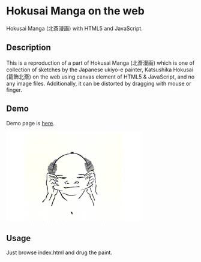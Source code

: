 Hokusai Manga on the web
====

Hokusai Manga (北斎漫画) with HTML5 and JavaScript.

## Description
This is a reproduction of a part of Hokusai Manga (北斎漫画) which is one of collection of sketches by the Japanese ukiyo-e painter, Katsushika Hokusai (葛飾北斎) on the web using canvas element of HTML5 & JavaScript, and no any image files.
Additionally, it can be distorted by dragging with mouse or finger. 

## Demo
Demo page is [here](http://onumber9mt.github.io/hokusaimanga/).

![](gif/hokusaimanga.gif)

## Usage
Just browse index.html and drug the paint.

